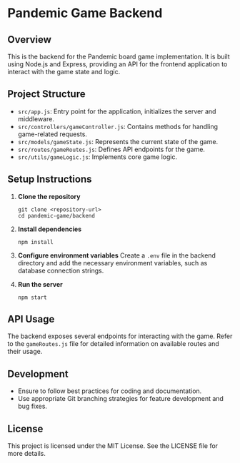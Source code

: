 # Pandemic Game Backend

## Overview
This is the backend for the Pandemic board game implementation. It is built using Node.js and Express, providing an API for the frontend application to interact with the game state and logic.

## Project Structure
- `src/app.js`: Entry point for the application, initializes the server and middleware.
- `src/controllers/gameController.js`: Contains methods for handling game-related requests.
- `src/models/gameState.js`: Represents the current state of the game.
- `src/routes/gameRoutes.js`: Defines API endpoints for the game.
- `src/utils/gameLogic.js`: Implements core game logic.

## Setup Instructions

1. **Clone the repository**
   ```
   git clone <repository-url>
   cd pandemic-game/backend
   ```

2. **Install dependencies**
   ```
   npm install
   ```

3. **Configure environment variables**
   Create a `.env` file in the backend directory and add the necessary environment variables, such as database connection strings.

4. **Run the server**
   ```
   npm start
   ```

## API Usage
The backend exposes several endpoints for interacting with the game. Refer to the `gameRoutes.js` file for detailed information on available routes and their usage.

## Development
- Ensure to follow best practices for coding and documentation.
- Use appropriate Git branching strategies for feature development and bug fixes.

## License
This project is licensed under the MIT License. See the LICENSE file for more details.